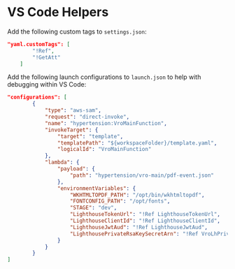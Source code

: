 # VS Code Helpers

Add the following custom tags to `settings.json`:

```json
"yaml.customTags": [
        "!Ref",
        "!GetAtt"
    ]
```

Add the following launch configurations to `launch.json` to help with debugging within VS Code:

```json
"configurations": [
        {
            "type": "aws-sam",
            "request": "direct-invoke",
            "name": "hypertension:VroMainFunction",
            "invokeTarget": {
                "target": "template",
                "templatePath": "${workspaceFolder}/template.yaml",
                "logicalId": "VroMainFunction"
            },
            "lambda": {
                "payload": {
                    "path": "hypertension/vro-main/pdf-event.json"
                },
                "environmentVariables": {
                    "WKHTMLTOPDF_PATH": "/opt/bin/wkhtmltopdf",
                    "FONTCONFIG_PATH": "/opt/fonts",
                    "STAGE": "dev",
                    "LighthouseTokenUrl": "!Ref LighthouseTokenUrl",
                    "LighthouseClientId": "!Ref LighthouseClientId",
                    "LighthouseJwtAud": "!Ref LighthouseJwtAud",
                    "LighthousePrivateRsaKeySecretArn": "!Ref VroLhPrivateRsaKey"
                }
            }
        }
]
```
